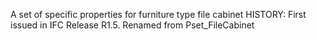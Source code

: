 ﻿A set of specific properties for furniture type file cabinet HISTORY: First issued in IFC Release R1.5. Renamed from Pset_FileCabinet

